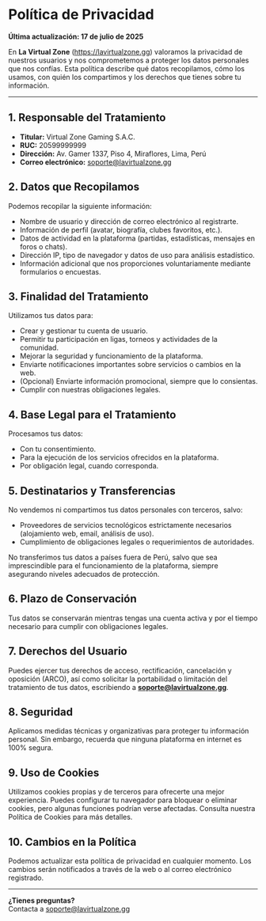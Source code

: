 # Política de Privacidad

**Última actualización: 17 de julio de 2025**

En **La Virtual Zone** (https://lavirtualzone.gg) valoramos la privacidad de nuestros usuarios y nos comprometemos a proteger los datos personales que nos confías. Esta política describe qué datos recopilamos, cómo los usamos, con quién los compartimos y los derechos que tienes sobre tu información.

---

## 1. Responsable del Tratamiento

- **Titular:** Virtual Zone Gaming S.A.C.
- **RUC:** 20599999999
- **Dirección:** Av. Gamer 1337, Piso 4, Miraflores, Lima, Perú
- **Correo electrónico:** soporte@lavirtualzone.gg

## 2. Datos que Recopilamos

Podemos recopilar la siguiente información:
- Nombre de usuario y dirección de correo electrónico al registrarte.
- Información de perfil (avatar, biografía, clubes favoritos, etc.).
- Datos de actividad en la plataforma (partidas, estadísticas, mensajes en foros o chats).
- Dirección IP, tipo de navegador y datos de uso para análisis estadístico.
- Información adicional que nos proporciones voluntariamente mediante formularios o encuestas.

## 3. Finalidad del Tratamiento

Utilizamos tus datos para:
- Crear y gestionar tu cuenta de usuario.
- Permitir tu participación en ligas, torneos y actividades de la comunidad.
- Mejorar la seguridad y funcionamiento de la plataforma.
- Enviarte notificaciones importantes sobre servicios o cambios en la web.
- (Opcional) Enviarte información promocional, siempre que lo consientas.
- Cumplir con nuestras obligaciones legales.

## 4. Base Legal para el Tratamiento

Procesamos tus datos:
- Con tu consentimiento.
- Para la ejecución de los servicios ofrecidos en la plataforma.
- Por obligación legal, cuando corresponda.

## 5. Destinatarios y Transferencias

No vendemos ni compartimos tus datos personales con terceros, salvo:
- Proveedores de servicios tecnológicos estrictamente necesarios (alojamiento web, email, análisis de uso).
- Cumplimiento de obligaciones legales o requerimientos de autoridades.

No transferimos tus datos a países fuera de Perú, salvo que sea imprescindible para el funcionamiento de la plataforma, siempre asegurando niveles adecuados de protección.

## 6. Plazo de Conservación

Tus datos se conservarán mientras tengas una cuenta activa y por el tiempo necesario para cumplir con obligaciones legales.

## 7. Derechos del Usuario

Puedes ejercer tus derechos de acceso, rectificación, cancelación y oposición (ARCO), así como solicitar la portabilidad o limitación del tratamiento de tus datos, escribiendo a **soporte@lavirtualzone.gg**.

## 8. Seguridad

Aplicamos medidas técnicas y organizativas para proteger tu información personal. Sin embargo, recuerda que ninguna plataforma en internet es 100% segura.

## 9. Uso de Cookies

Utilizamos cookies propias y de terceros para ofrecerte una mejor experiencia. Puedes configurar tu navegador para bloquear o eliminar cookies, pero algunas funciones podrían verse afectadas. Consulta nuestra Política de Cookies para más detalles.

## 10. Cambios en la Política

Podemos actualizar esta política de privacidad en cualquier momento. Los cambios serán notificados a través de la web o al correo electrónico registrado.

---

**¿Tienes preguntas?**  
Contacta a soporte@lavirtualzone.gg